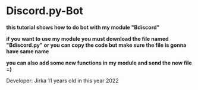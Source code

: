 # Discord.py-Bot

**this tutorial shows how to do bot with my module "Bdiscord"**

**if you want to use my module you must download the file named "Bdiscord.py" or you can copy the code but make sure the file is gonna have same name**

**you can also add some new functions in my module and send the new file =)**

Developer: Jirka 11 years old in this year 2022
